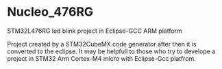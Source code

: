 # Nucleo_476RG
STM32L476RG led blink project in Eclipse-GCC ARM platform

Project created by a STM32CubeMX code generator after then it is converted to the eclipse. 
It may be helpfull to those who try to develope a project in STM32 Arm Cortex-M4 micro with Eclipse-Gcc platfrom.
